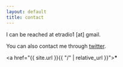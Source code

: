 ```yaml
---
layout: default
title: contact
---
```


I can be reached at etradio1 [at] gmail.


You can also contact me through [twitter](https://twitter.com/erik_radio).


<a href="{{ site.url }}{{ "/" | relative_url }}"><b>*</b></a>
